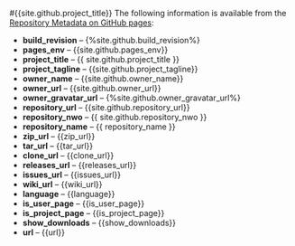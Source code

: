 ﻿---
---

#{{site.github.project_title}}
The following information is available from the [Repository Metadata on GitHub pages](https://help.github.com/articles/repository-metadata-on-github-pages):

- **build_revision** &ndash; {%site.github.build_revision%}
- **pages_env** &ndash; {{site.github.pages_env}}
- **project_title** &ndash; {{ site.github.project_title }}
- **project_tagline** &ndash; {{site.github.project_tagline}}
- **owner_name** &ndash; {{site.github.owner_name}}
- **owner_url** &ndash; {{site.github.owner_url}}
- **owner_gravatar_url** &ndash; {%site.github.owner_gravatar_url%}
- **repository_url** &ndash; {{site.github.repository_url}}
- **repository_nwo** &ndash; {{ site.github.repository_nwo }}
- **repository_name** &ndash; {{ repository_name }}
- **zip_url** &ndash; {{zip_url}}
- **tar_url** &ndash; {{tar_url}}
- **clone_url** &ndash; {{clone_url}}
- **releases_url** &ndash; {{releases_url}}
- **issues_url** &ndash; {{issues_url}}
- **wiki_url** &ndash; {{wiki_url}}
- **language** &ndash; {{language}}
- **is_user_page** &ndash; {{is_user_page}}
- **is_project_page** &ndash; {{is_project_page}}
- **show_downloads** &ndash; {{show_downloads}}
- **url** &ndash; {{url}}
